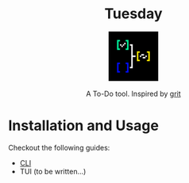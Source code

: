 <div align="center">
	<h1>Tuesday</h1>
	<img src="./assets/icon.png" width="100px"/>
	<p>A To-Do tool. Inspired by <a href="https://github.com/climech/grit">grit</a></p>
</div>


# Installation and Usage

Checkout the following guides:

- [CLI](./cli/README.md)
- TUI (to be written...)
